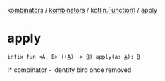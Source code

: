 [kombinators](../../index.md) / [kombinators](../index.md) / [kotlin.Function1](index.md) / [apply](./apply.md)

# apply

`infix fun <A, B> ((`[`A`](apply.md#A)`) -> `[`B`](apply.md#B)`).apply(a: `[`A`](apply.md#A)`): `[`B`](apply.md#B)

I* combinator - identity bird once removed

